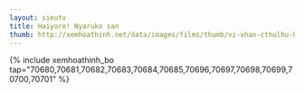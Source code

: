 ```yaml
---
layout: sieutv
title: Haiyore! Nyaruko san
thumb: http://xemhoathinh.net/data/images/films/thumb/vi-vhan-cthulhu-haiyore-nyaruko-san-2012.jpg
---
```

{% include xemhoathinh_bo tap="70680,70681,70682,70683,70684,70685,70696,70697,70698,70699,70700,70701" %} 
